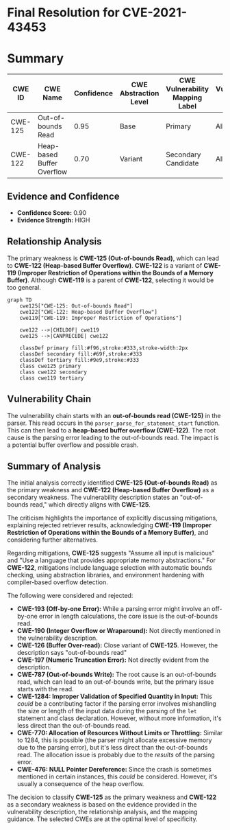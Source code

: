 # Final Resolution for CVE-2021-43453

# Summary
| CWE ID | CWE Name | Confidence | CWE Abstraction Level | CWE Vulnerability Mapping Label | CWE-Vulnerability Mapping Notes |
|---|---|---|---|---|---|
| CWE-125 | Out-of-bounds Read | 0.95 | Base | Primary | Allowed |
| CWE-122 | Heap-based Buffer Overflow | 0.70 | Variant | Secondary Candidate | Allowed |

## Evidence and Confidence

*   **Confidence Score:** 0.90
*   **Evidence Strength:** HIGH

## Relationship Analysis
The primary weakness is **CWE-125 (Out-of-bounds Read)**, which can lead to **CWE-122 (Heap-based Buffer Overflow)**. **CWE-122** is a variant of **CWE-119 (Improper Restriction of Operations within the Bounds of a Memory Buffer)**. Although **CWE-119** is a parent of **CWE-122**, selecting it would be too general.

```mermaid
graph TD
    cwe125["CWE-125: Out-of-bounds Read"]
    cwe122["CWE-122: Heap-based Buffer Overflow"]
    cwe119["CWE-119: Improper Restriction of Operations"]
    
    cwe122 -->|CHILDOF| cwe119
    cwe125 -->|CANPRECEDE| cwe122
    
    classDef primary fill:#f96,stroke:#333,stroke-width:2px
    classDef secondary fill:#69f,stroke:#333
    classDef tertiary fill:#9e9,stroke:#333
    class cwe125 primary
    class cwe122 secondary
    class cwe119 tertiary
```

## Vulnerability Chain
The vulnerability chain starts with an **out-of-bounds read (CWE-125)** in the parser. This read occurs in the `parser_parse_for_statement_start` function. This can then lead to a **heap-based buffer overflow (CWE-122)**. The root cause is the parsing error leading to the out-of-bounds read. The impact is a potential buffer overflow and possible crash.

## Summary of Analysis
The initial analysis correctly identified **CWE-125 (Out-of-bounds Read)** as the primary weakness and **CWE-122 (Heap-based Buffer Overflow)** as a secondary weakness. The vulnerability description states an "out-of-bounds read," which directly aligns with **CWE-125**.

The criticism highlights the importance of explicitly discussing mitigations, explaining rejected retriever results, acknowledging **CWE-119 (Improper Restriction of Operations within the Bounds of a Memory Buffer)**, and considering further alternatives.

Regarding mitigations, **CWE-125** suggests "Assume all input is malicious" and "Use a language that provides appropriate memory abstractions." For **CWE-122**, mitigations include language selection with automatic bounds checking, using abstraction libraries, and environment hardening with compiler-based overflow detection.

The following were considered and rejected:

*   **CWE-193 (Off-by-one Error):** While a parsing error might involve an off-by-one error in length calculations, the core issue is the out-of-bounds read.
*   **CWE-190 (Integer Overflow or Wraparound):** Not directly mentioned in the vulnerability description.
*   **CWE-126 (Buffer Over-read):** Close variant of **CWE-125**. However, the description says "out-of-bounds read"
*   **CWE-197 (Numeric Truncation Error):** Not directly evident from the description.
*   **CWE-787 (Out-of-bounds Write):** The root cause is an out-of-bounds read, which can lead to an out-of-bounds write, but the primary issue starts with the read.
*   **CWE-1284: Improper Validation of Specified Quantity in Input:** This *could* be a contributing factor if the parsing error involves mishandling the size or length of the input data during the parsing of the `let` statement and class declaration. However, without more information, it's less direct than the out-of-bounds read.
*   **CWE-770: Allocation of Resources Without Limits or Throttling:** Similar to 1284, this is possible (the parser might allocate excessive memory due to the parsing error), but it's less direct than the out-of-bounds read. The allocation issue is probably due to the *results* of the parsing error.
*   **CWE-476: NULL Pointer Dereference:** Since the crash is sometimes mentioned in certain instances, this *could* be considered. However, it's usually a consequence of the heap overflow.

The decision to classify **CWE-125** as the primary weakness and **CWE-122** as a secondary weakness is based on the evidence provided in the vulnerability description, the relationship analysis, and the mapping guidance. The selected CWEs are at the optimal level of specificity.